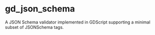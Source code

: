 # gd_json_schema
A JSON Schema validator implemented in GDScript supporting a minimal subset of JSONSchema tags.
